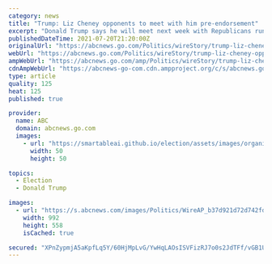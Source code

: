 ```yaml
---
category: news
title: "Trump: Liz Cheney opponents to meet with him pre-endorsement"
excerpt: "Donald Trump says he will meet next week with Republicans running against Rep. Liz Cheney and endorse one in the next few months"
publishedDateTime: 2021-07-20T21:20:00Z
originalUrl: "https://abcnews.go.com/Politics/wireStory/trump-liz-cheney-opponents-meet-pre-endorsement-78955486"
webUrl: "https://abcnews.go.com/Politics/wireStory/trump-liz-cheney-opponents-meet-pre-endorsement-78955486"
ampWebUrl: "https://abcnews.go.com/amp/Politics/wireStory/trump-liz-cheney-opponents-meet-pre-endorsement-78955486"
cdnAmpWebUrl: "https://abcnews-go-com.cdn.ampproject.org/c/s/abcnews.go.com/amp/Politics/wireStory/trump-liz-cheney-opponents-meet-pre-endorsement-78955486"
type: article
quality: 125
heat: 125
published: true

provider:
  name: ABC
  domain: abcnews.go.com
  images:
    - url: "https://smartableai.github.io/election/assets/images/organizations/abcnews.go.com-50x50.jpg"
      width: 50
      height: 50

topics:
  - Election
  - Donald Trump

images:
  - url: "https://s.abcnews.com/images/Politics/WireAP_b37d921d72d742fd9d217beb767a21bb_16x9_992.jpg"
    width: 992
    height: 558
    isCached: true

secured: "XPnZypmjA5aKpfLq5Y/60HjMpLvG/YwHqLAOsISVFizRJ7o0s2JdTFf/vGB1UJSSZYQunjiNzbKjvyGs5kq3MKwEqmQ9sj2VW5qBP8vJuKeCigXAa6AjCwIqGZECIw9N33TJHFsyu28X81lZKAHjG9MTw5Ei+vJTKYQsX64X9YBjzkPqPv0bW+x4f8gBAy6S4SvE7kgpW2rY/EeRimhuqVjjFjAR60otPDf7A81LjgcZZyykLSR+XxPWK+i3O/N360u8iJiXvwBImldtCi/IqPoeaGc5PQhBwZlzvrIY941z1BxAgUzqjpPVEMHiwDu2LEPCWRrWLtU3O/sdQs3Uj1ToOITySxFqTaXGHAG7cLc=;J+D5lim8w7r2T7wzvo/k/g=="
---
```


